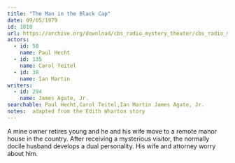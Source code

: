 ```yaml
---
title: "The Man in the Black Cap"
date: 09/05/1979
id: 1010
url: https://archive.org/download/cbs_radio_mystery_theater/cbs_radio_mystery_theater-1001-1050.zip/cbs_radio_mystery_theater-1001-1050%2Fcbsrmt_1010_the_man_in_the_black_cap.mp3
actors:  
  - id: 58
    name: Paul Hecht  
  - id: 135
    name: Carol Teitel  
  - id: 38
    name: Ian Martin
writers:  
  - id: 294
    name: James Agate, Jr.
searchable: Paul Hecht,Carol Teitel,Ian Martin James Agate, Jr.
notes:  adapted from the Edith Wharton story
---
```

A mine owner retires young and he and his wife move to a remote manor house in the country. After receiving a mysterious visitor, the normally docile husband develops a dual personality. His wife and attorney worry about him.